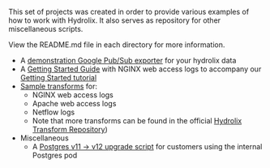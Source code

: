This set of projects was created in order to provide various examples of how to work with Hydrolix. It also serves as repository for other miscellaneous scripts.

View the README.md file in each directory for more information.

* A [demonstration Google Pub/Sub exporter](exporters/http_to_pubsub) for your hydrolix data
* A [Getting Started Guide](nginx_web_access_logs) with NGINX web access logs to accompany our [Getting Started tutorial](https://docs.hydrolix.io/docs/getting-started-on-hydrolix)
* [Sample transforms](sample_transforms) for:
  * NGINX web access logs
  * Apache web access logs
  * Netflow logs
  * Note that more transforms can be found in the official [Hydrolix Transform Repository](https://github.com/hydrolix/transforms))
* Miscellaneous
  * A [Postgres v11 -> v12 upgrade script](miscellaneous/postgres-upgrade-job.yaml) for customers using the internal Postgres pod
